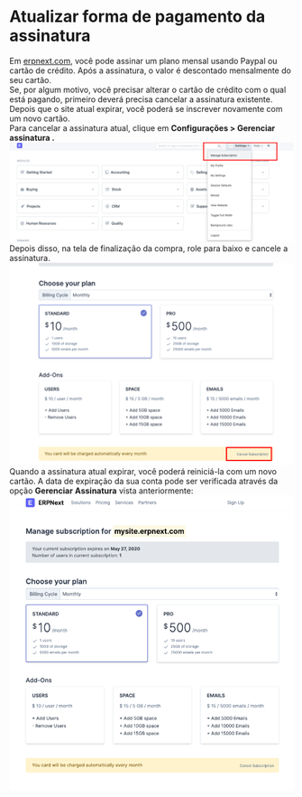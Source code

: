 # Atualizar forma de pagamento da assinatura



Em [erpnext.com](http://erpnext.com), você pode assinar um plano mensal usando Paypal ou cartão de crédito. Após a assinatura, o valor é descontado mensalmente do seu cartão.  
Se, por algum motivo, você precisar alterar o cartão de crédito com o qual está pagando, primeiro deverá precisa cancelar a assinatura existente. Depois que o site atual expirar, você poderá se inscrever novamente com um novo cartão.  
Para cancelar a assinatura atual, clique em **Configurações > Gerenciar assinatura .**  
![](/files/a5tM2q7.png)  
Depois disso, na tela de finalização da compra, role para baixo e cancele a assinatura.  
![](/files/9YPz0Tm.png)  
Quando a assinatura atual expirar, você poderá reiniciá-la com um novo cartão. A data de expiração da sua conta pode ser verificada através da opção **Gerenciar** **Assinatura** vista anteriormente:  
![](/files/B5kiyZK.png)

